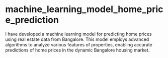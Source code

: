 # machine_learning_model_home_price_prediction

I have developed a machine learning model for predicting home prices using real estate data from Bangalore. This model employs advanced algorithms to analyze various features of properties, enabling accurate predictions of home prices in the dynamic Bangalore housing market.

